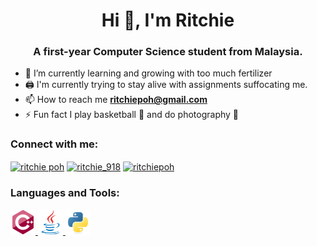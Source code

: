 <h1 align="center">Hi 👋, I'm Ritchie</h1>
<h3 align="center">A first-year Computer Science student from Malaysia.</h3>

- 🌱 I’m currently learning and growing with too much fertilizer
- 🖨 I'm currently trying to stay alive with assignments suffocating me.
- 📫 How to reach me **ritchiepoh@gmail.com**
- ⚡ Fun fact I play basketball 🏀 and do photography 📸

<h3 align="left">Connect with me:</h3>
<p align="left">
<a href="https://fb.com/ritchie poh" target="blank"><img align="center" src="https://raw.githubusercontent.com/rahuldkjain/github-profile-readme-generator/neutral-icons/src/images/icons/Social/facebook.svg" alt="ritchie poh" height="30" width="40" /></a>
<a href="https://instagram.com/ritchie_918" target="blank"><img align="center" src="https://raw.githubusercontent.com/rahuldkjain/github-profile-readme-generator/neutral-icons/src/images/icons/Social/instagram.svg" alt="ritchie_918" height="30" width="40" /></a>
<a href="https://www.hackerrank.com/ritchiepoh" target="blank"><img align="center" src="https://raw.githubusercontent.com/rahuldkjain/github-profile-readme-generator/neutral-icons/src/images/icons/Social/hackerrank.svg" alt="ritchiepoh" height="30" width="40" /></a>
</p>

<h3 align="left">Languages and Tools:</h3>
<p align="left"> <a href="https://www.w3schools.com/cpp/" target="_blank"> <img src="https://raw.githubusercontent.com/devicons/devicon/master/icons/cplusplus/cplusplus-original.svg" alt="cplusplus" width="40" height="40"/> </a> <a href="https://www.java.com" target="_blank"> <img src="https://raw.githubusercontent.com/devicons/devicon/master/icons/java/java-original.svg" alt="java" width="40" height="40"/> </a> <a href="https://www.python.org" target="_blank"> <img src="https://raw.githubusercontent.com/devicons/devicon/master/icons/python/python-original.svg" alt="python" width="40" height="40"/> </a> </p>
